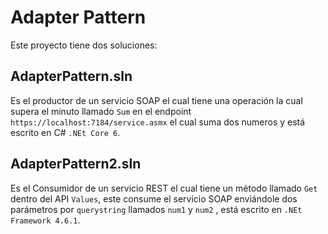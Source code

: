 ﻿# Adapter Pattern

Este proyecto tiene dos soluciones:

## AdapterPattern.sln ##
Es el productor de un servicio SOAP el cual tiene una operación la cual supera el minuto llamado `Sum` en el endpoint `https://localhost:7184/service.asmx` el cual suma dos numeros y está escrito en C# `.NEt Core 6`.

## AdapterPattern2.sln ## 
Es el Consumidor de un servicio REST el cual tiene un método llamado `Get` dentro del API `Values`, este consume el servicio SOAP enviándole dos parámetros por `querystring` llamados `num1`  y `num2` , está escrito en `.NEt Framework 4.6.1`.
